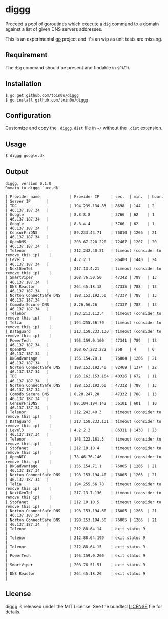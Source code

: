 diggg
=====

Proceed a pool of goroutines which execute a `dig` command to a domain against
a list of given DNS servers addresses.

This is an experimental [go](http://golang.org/doc/install) project and it's an
wip as unit tests are missing.


Requirement
-----------

The `dig` command should be present and findable in `$PATH`.


Installation
------------

    $ go get github.com/toin0u/diggg
    $ go install github.com/toin0u/diggg


Configuration
-------------

Customize and copy the `.diggg.dist` file in `~/` without the `.dist` extension.


Usage
-----

    $ diggg google.dk


Output
------

~~~
diggg, version 0.1.0
Domain to diggg `ucc.dk`

| Provider name             | Provider IP     | sec.  | min.  | hour. | Server IP       |
| TDC                       | 194.239.134.83  | 8698  | 144   | 2     | 46.137.187.34   |
| Google                    | 8.8.8.8         | 3766  | 62    | 1     | 46.137.187.34   |
| Google                    | 8.8.4.4         | 3766  | 62    | 1     | 46.137.187.34   |
| CensurFriDNS              | 89.233.43.71    | 76010 | 1266  | 21    | 46.137.187.34   |
| OpenDNS                   | 208.67.220.220  | 72467 | 1207  | 20    | 46.137.187.34   |
| Telenor                   | 212.242.40.51   | timeout (consider to remove this ip)    |
| Level3                    | 4.2.2.1         | 86400 | 1440  | 24    | 46.137.187.34   |
| NextGenTel                | 217.13.4.21     | timeout (consider to remove this ip)    |
| SmartViper                | 208.76.50.50    | 47342 | 789   | 13    | 46.137.187.34   |
| DNS Reactor               | 204.45.18.18    | 47335 | 788   | 13    | 46.137.187.34   |
| Norton ConnectSafe DNS    | 198.153.192.50  | 47337 | 788   | 13    | 46.137.187.34   |
| Comodo Secure DNS         | 8.26.56.26      | 47337 | 788   | 13    | 46.137.187.34   |
| Telenor                   | 193.213.112.4   | timeout (consider to remove this ip)    |
| Telia                     | 194.255.56.79   | timeout (consider to remove this ip)    |
| Dataguard                 | 213.158.233.130 | timeout (consider to remove this ip)    |
| PowerTech                 | 195.159.0.100   | 47341 | 789   | 13    | 46.137.187.34   |
| OpenDNS                   | 208.67.222.222  | 268   | 4     | 0     | 46.137.187.34   |
| DNSadvantage              | 156.154.70.1    | 76004 | 1266  | 21    | 46.137.187.34   |
| Norton ConnectSafe DNS    | 198.153.192.40  | 82469 | 1374  | 22    | 46.137.187.34   |
| TDC                       | 193.162.153.164 | 40326 | 672   | 11    | 46.137.187.34   |
| Norton ConnectSafe DNS    | 198.153.192.60  | 47332 | 788   | 13    | 46.137.187.34   |
| Comodo Secure DNS         | 8.20.247.20     | 47332 | 788   | 13    | 46.137.187.34   |
| CensurFriDNS              | 89.104.194.142  | 36101 | 601   | 10    | 46.137.187.34   |
| Telenor                   | 212.242.40.3    | timeout (consider to remove this ip)    |
| Dataguard                 | 213.158.233.131 | timeout (consider to remove this ip)    |
| Level3                    | 4.2.2.2         | 86311 | 1438  | 23    | 46.137.187.34   |
| Telenor                   | 148.122.161.3   | timeout (consider to remove this ip)    |
| Stofanet                  | 212.10.10.4     | timeout (consider to remove this ip)    |
| OpenNIC                   | 78.46.76.146    | timeout (consider to remove this ip)    |
| DNSadvantage              | 156.154.71.1    | 76005 | 1266  | 21    | 46.137.187.34   |
| Norton ConnectSafe DNS    | 198.153.194.40  | 76005 | 1266  | 21    | 46.137.187.34   |
| Telia                     | 194.255.56.78   | timeout (consider to remove this ip)    |
| NextGenTel                | 217.13.7.136    | timeout (consider to remove this ip)    |
| Stofanet                  | 212.10.10.5     | timeout (consider to remove this ip)    |
| Norton ConnectSafe DNS    | 198.153.194.60  | 76005 | 1266  | 21    | 46.137.187.34   |
| Norton ConnectSafe DNS    | 198.153.194.50  | 76005 | 1266  | 21    | 46.137.187.34   |
| Telenor                   | 212.88.64.14    | exit status 9                           |
| Telenor                   | 212.88.64.199   | exit status 9                           |
| Telenor                   | 212.88.64.15    | exit status 9                           |
| PowerTech                 | 195.159.0.200   | exit status 9                           |
| SmartViper                | 208.76.51.51    | exit status 9                           |
| DNS Reactor               | 204.45.18.26    | exit status 9                           |
~~~


License
-------

diggg is released under the MIT License. See the bundled
[LICENSE](https://github.com/toin0u/diggg/blob/master/LICENSE) file for details.

